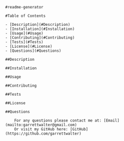 
    #readme-generator

    #Table of Contents

    - [Description](#Description)
    - [Installation](#Installation)
    - [Usage](#Usage)
    - [Contributing](#Contributing)
    - [Tests](#Tests)
    - [License](#License)
    - [Questions](#Questions)

    ##Description
    
    ##Installation

    ##Usage

    ##Contributing

    ##Tests

    ##License
    
    ##Questions
        
        For any questions please contact me at: [Email](mailto:garrettwalter@gmail.com)
        Or visit my GitHub here: [GitHub](https://github.com/garrettwalter)
        